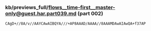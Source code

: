### kb/previews_full/flows__time-first__master-only@guest.har.part039.md (part 002)

```md
CAgD+//8A/v//AAYCAwAIBQYA///+AP8AAAD/AAAA//8AAAMDAwAIAwQA+f37AP
```

```
